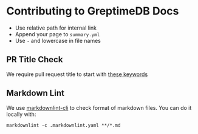 # Contributing to GreptimeDB Docs

- Use relative path for internal link
- Append your page to `summary.yml`
- Use `-` and lowercase in file names

## PR Title Check

We require pull request title to start with [these
keywords](https://github.com/GreptimeTeam/docs/pull/4/files#diff-778d6d6e6107ef54c50c49b37df09a4a21b2e42e8a6623aaa24888fa16bc1551R7)

## Markdown Lint

We use [markdownlint-cli](https://github.com/DavidAnson/markdownlint) to check
format of markdown files. You can do it locally with:

```console
markdownlint -c .markdownlint.yaml **/*.md
```
